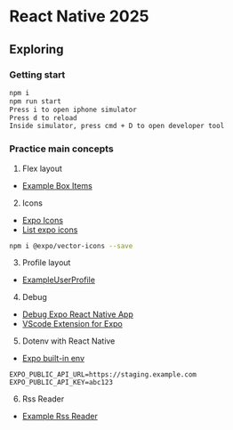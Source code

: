 # React Native 2025

## Exploring

### Getting start

```sh
npm i
npm run start
Press i to open iphone simulator
Press d to reload
Inside simulator, press cmd + D to open developer tool
```

### Practice main concepts

1. Flex layout

- [Example Box Items](./examples/ExampleBoxItems.tsx)

2. Icons

- [Expo Icons](https://github.com/expo/vector-icons)
- [List expo icons](https://icons.expo.fyi/Index)

```sh
npm i @expo/vector-icons --save
```

3. Profile layout

- [ExampleUserProfile](./examples/ExampleUserProfile.tsx)

4. Debug

- [Debug Expo React Native App](https://docs.expo.dev/debugging/tools/#pausing-on-breakpoints)
- [VScode Extension for Expo](https://marketplace.visualstudio.com/items?itemName=expo.vscode-expo-tools)

5. Dotenv with React Native

- [Expo built-in env](https://docs.expo.dev/guides/environment-variables/)

```
EXPO_PUBLIC_API_URL=https://staging.example.com
EXPO_PUBLIC_API_KEY=abc123
```

6. Rss Reader

- [Example Rss Reader](./examples/ExampleRssReader.tsx)
